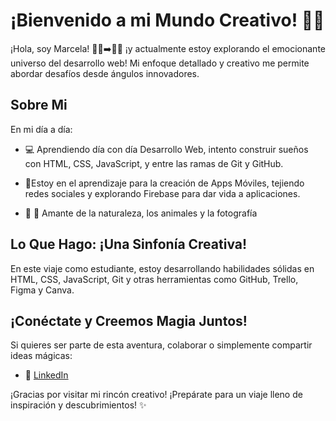 # ¡Bienvenido a mi Mundo Creativo! 🚀✨

¡Hola, soy Marcela! 👩‍⚕️➡️👩‍💻 ¡y actualmente estoy explorando el emocionante universo del desarrollo web! Mi enfoque detallado y creativo me permite abordar desafíos desde ángulos innovadores.

## Sobre Mi

En mi día a día:

  
- 💻 Aprendiendo día con día Desarrollo Web, intento construir sueños con HTML, CSS, JavaScript, y entre las ramas de Git y GitHub.

- 📱Estoy en el aprendizaje para la creación de Apps Móviles, tejiendo redes sociales y explorando Firebase para dar vida a aplicaciones.

- 📸 🐾 Amante de la naturaleza, los animales y la fotografía
  

##  Lo Que Hago: ¡Una Sinfonía Creativa!

En este viaje como estudiante, estoy desarrollando habilidades sólidas en HTML, CSS, JavaScript, Git y otras herramientas como GitHub, Trello, Figma y Canva.

##  ¡Conéctate y Creemos Magia Juntos!

Si quieres ser parte de esta aventura, colaborar o simplemente compartir ideas mágicas:

- 💼 [LinkedIn]([https://www.linkedin.com/in/TuLinkedIn](https://www.linkedin.com/in/marcela-garavito-279098298/))


¡Gracias por visitar mi rincón creativo! ¡Prepárate para un viaje lleno de inspiración y descubrimientos! ✨
